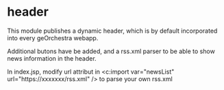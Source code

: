 header
======

This module publishes a dynamic header, which is by default incorporated into every geOrchestra webapp.

Additional butons have be added, and a rss.xml parser to be able to show news information in the header.

In index.jsp, modify url attribut in 	<c:import var="newsList" url="https://xxxxxxx/rss.xml" /> to parse your own rss.xml
